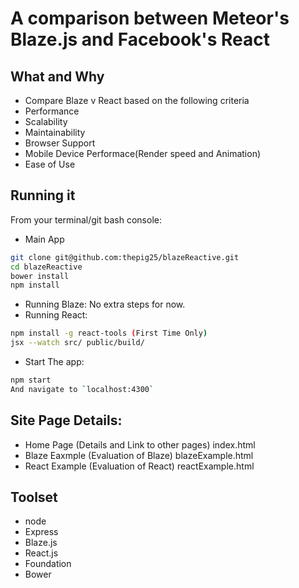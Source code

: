 A comparison between Meteor's Blaze.js and Facebook's React
=======

## What and Why

* Compare Blaze v React based on the following criteria
* Performance
* Scalability
* Maintainability
* Browser Support
* Mobile Device Performace(Render speed and Animation)
* Ease of Use


## Running it
From your terminal/git bash console:
* Main App
```sh
git clone git@github.com:thepig25/blazeReactive.git
cd blazeReactive
bower install
npm install
```
* Running Blaze:
No extra steps for now.
* Running React:
```sh
npm install -g react-tools (First Time Only)
jsx --watch src/ public/build/
```

* Start The app:
```sh
npm start
And navigate to `localhost:4300`
```

## Site Page Details:
* Home Page (Details and Link to other pages) index.html
* Blaze Eaxmple (Evaluation of Blaze) blazeExample.html
* React Example (Evaluation of React) reactExample.html

## Toolset

* node
* Express
* Blaze.js
* React.js
* Foundation
* Bower
